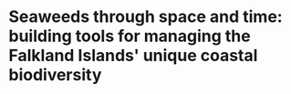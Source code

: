 # Seaweeds through space and time: building tools for managing the Falkland Islands' unique coastal biodiversity
